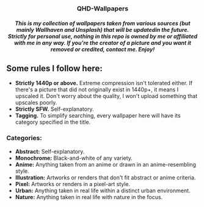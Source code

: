 <h3 align="center">
QHD-Wallpapers
 <h5 align="center">
This is my collection of wallpapers taken from various sources (but mainly Wallhaven and Unsplash) that will be updatedin the future. Strictly for personal use, nothing in this repo is owned by me or affiliated with me in any way. If you're the creator of a picture and you want it removed or credited, contact me. Enjoy!
 </h5>
</h3>
   

## **Some rules I follow here:**
-  **Strictly 1440p or above.** Extreme compression isn't tolerated either. If there's a picture that did not originally exist in 1440p+, it means I upscaled it. Don't worry about the quality, I won't upload something that upscales poorly.
-  **Strictly SFW.** Self-explanatory.
-  **Tagging.** To simplify searching, every wallpaper here will have its category specified in the title.

 ### **Categories:**
 - **Abstract:** Self-explanatory.
 - **Monochrome:** Black-and-white of any variety.
 - **Anime:** Anything taken from an anime or drawn in an anime-resembling style.
 - **Illustration:** Artworks or renders that don't fit abstract or anime criteria.
 - **Pixel:** Artworks or renders in a pixel-art style.
 - **Urban:** Anything taken in real life within a distinct urban environment.
 - **Nature:** Anything taken in real life with nature in the focus.
